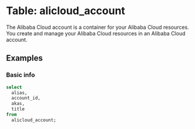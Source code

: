 # Table: alicloud_account

The Alibaba Cloud account is a container for your Alibaba Cloud resources. You create and manage your Alibaba Cloud resources in an Alibaba Cloud account.

## Examples

### Basic info

```sql
select
  alias,
  account_id,
  akas,
  title
from
  alicloud_account;
```